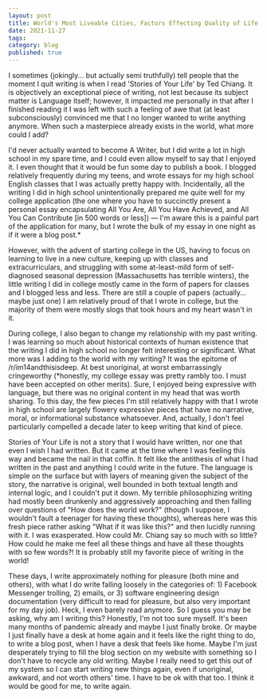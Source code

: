 ```yaml
---
layout: post
title: World's Most Liveable Cities, Factors Effecting Quality of Life
date: 2021-11-27
tags:
category: blog
published: true
---
```


I sometimes (jokingly... but actually semi truthfully) tell people that the moment I quit writing is when I read 'Stories of Your Life' by Ted Chiang. It is objectively an exceptional piece of writing, not lest because its subject matter is Language itself; however, it impacted me personally in that after I finished reading it I was left with such a feeling of awe that (at least subconsciously) convinced me that I no longer wanted to write anything anymore. When such a masterpiece already exists in the world, what more could I add?

I'd never actually wanted to become A Writer, but I did write a lot in high school in my spare time, and I could even allow myself to say that I enjoyed it. I even thought that it would be fun some day to publish a book. I blogged relatively frequently during my teens, and wrote essays for my high school English classes that I was actually pretty happy with. Incidentally, all the writing I did in high school unintentionally prepared me quite well for my college application (the one where you have to succinctly present a personal essay encapsulating All You Are, All You Have Achieved, and All You Can Contribute [in 500 words or less]) — I'm aware this is a painful part of the application for many, but I wrote the bulk of my essay in one night as if it were a blog post.*

However, with the advent of starting college in the US, having to focus on learning to live in a new culture, keeping up with classes and extracurriculars, and struggling with some at-least-mild form of self-diagnosed seasonal depression (Massachusetts has terrible winters), the little writing I did in college mostly came in the form of papers for classes and I blogged less and less. There are still a couple of papers (actually... maybe just one) I am relatively proud of that I wrote in college, but the majority of them were mostly slogs that took hours and my heart wasn't in it. 

During college, I also began to change my relationship with my past writing. I was learning so much about historical contexts of human existence that the writing I did in high school no longer felt interesting or significant. What more was I adding to the world with my writing? It was the epitome of /r/im14andthisisdeep. At best unoriginal, at worst embarrassingly cringeworthy (\*honestly, my college essay was pretty rambly too. I must have been accepted on other merits). Sure, I enjoyed being expressive with language, but there was no original content in my head that was worth sharing. To this day, the few pieces I'm still relatively happy with that I wrote in high school are largely flowery expressive pieces that have no narrative, moral, or informational substance whatsoever. And, actually, I don't feel particularly compelled a decade later to keep writing that kind of piece.

Stories of Your Life is not a story that I would have written, nor one that even I wish I had written. But it came at the time where I was feeling this way and became the nail in that coffin. It felt like the antithesis of what I had written in the past and anything I could write in the future. The language is simple on the surface but with layers of meaning given the subject of the story, the narrative is original, well bounded in both textual length and internal logic, and I couldn't put it down. My terrible philosophizing writing had mostly been drunkenly and aggressively approaching and then falling over questions of "How does the world work?" (though I suppose, I wouldn't fault a teenager for having these thoughts), whereas here was this fresh piece rather asking "What if it was like this?" and then lucidly running with it. I was exasperated. How could Mr. Chiang say so much with so little? How could he make me feel all these things and have all these thoughts with so few words?! It is probably still my favorite piece of writing in the world! 

These days, I write approximately nothing for pleasure (both mine and others), with what I do write falling loosely in the categories of: 1) Facebook Messenger trolling, 2) emails, or 3) software engineering design documentation (very difficult to read for pleasure, but also very important for my day job). Heck, I even barely read anymore. So I guess you may be asking, why am I writing this? Honestly, I'm not too sure myself. It's been many months of pandemic already and maybe I just finally broke. Or maybe I just finally have a desk at home again and it feels like the right thing to do, to write a blog post, when I have a desk that feels like home. Maybe I'm just desperately trying to fill the blog section on my website with something so I don't have to recycle any old writing. Maybe I really need to get this out of my system so I can start writing new things again, even if unoriginal, awkward, and not worth others' time. I have to be ok with that too. I think it would be good for me, to write again.
